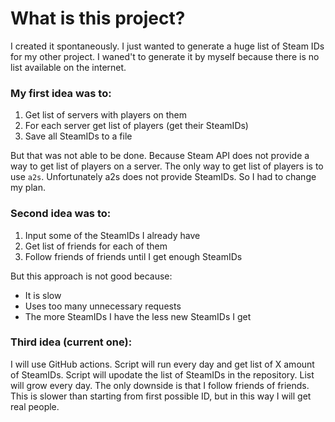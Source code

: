 # What is this project?

I created it spontaneously. I just wanted to generate a huge list of Steam IDs for my other project. I waned't to generate it by myself because there is no list available on the internet.

### My first idea was to:

1. Get list of servers with players on them
2. For each server get list of players (get their SteamIDs)
3. Save all SteamIDs to a file

But that was not able to be done. Because Steam API does not provide a way to get list of players on a server. The only way to get list of players is to use `a2s`. Unfortunately a2s does not provide SteamIDs. So I had to change my plan.

### Second idea was to:

1. Input some of the SteamIDs I already have
2. Get list of friends for each of them
3. Follow friends of friends until I get enough SteamIDs

But this approach is not good because:

- It is slow
- Uses too many unnecessary requests
- The more SteamIDs I have the less new SteamIDs I get

### Third idea (current one):

I will use GitHub actions. Script will run every day and get list of X amount of SteamIDs. Script will upodate the list of SteamIDs in the repository. List will grow every day. The only downside is that I follow friends of friends. This is slower than starting from first possible ID, but in this way I will get real people.
